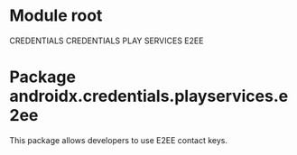 # Module root

CREDENTIALS CREDENTIALS PLAY SERVICES E2EE

# Package androidx.credentials.playservices.e2ee

This package allows developers to use E2EE contact keys.
